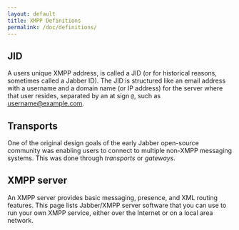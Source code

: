 ```yaml
---
layout: default
title: XMPP Definitions
permalink: /doc/definitions/
---
```


## JID
A users unique XMPP address, is called a JID (or for historical reasons, sometimes called a Jabber ID). The JID is structured like an email address with a username and a domain name (or IP address) for the server where that user resides, separated by an at sign `@`, such as username@example.com.

## Transports
One of the original design goals of the early Jabber open-source community was enabling users to connect to multiple non-XMPP messaging systems. This was done through *transports* or *gateways*.

## XMPP server
An XMPP server provides basic messaging, presence, and XML routing features. This page lists Jabber/XMPP server software that you can use to run your own XMPP service, either over the Internet or on a local area network.
